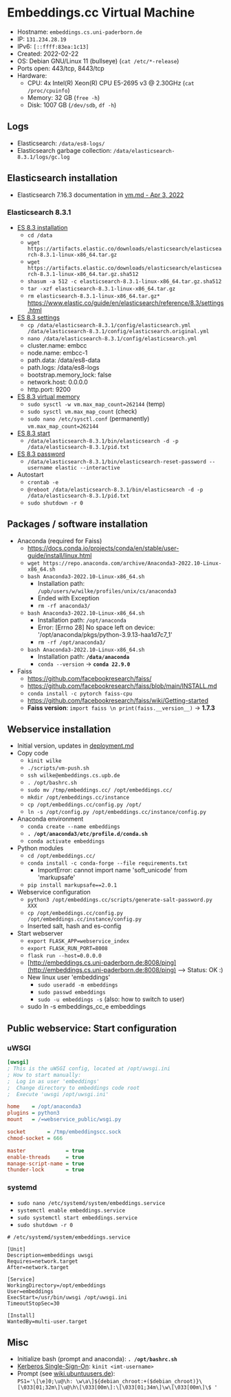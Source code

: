# Embeddings.cc Virtual Machine

- Hostname: `embeddings.cs.uni-paderborn.de`
- IP: `131.234.28.19`
- IPv6: `[::ffff:83ea:1c13]`
- Created: 2022-02-22
- OS: Debian GNU/Linux 11 (bullseye) (`cat /etc/*-release`)
- Ports open: 443/tcp, 8443/tcp 
- Hardware:
    - CPU: 4x Intel(R) Xeon(R) CPU E5-2695 v3 @ 2.30GHz (`cat /proc/cpuinfo`)
    - Memory: 32 GB (`free -h`)
    - Disk: 1007 GB (`/dev/sdb`, `df -h`)

## Logs

- Elasticsearch: `/data/es8-logs/`
- Elasticsearch garbage collection: `/data/elasticsearch-8.3.1/logs/gc.log`


## Elasticsearch installation

- Elasticsearch 7.16.3 documentation in [vm.md - Apr 3, 2022](https://github.com/dice-group/embeddings.cc/blob/b0802888943a7ec93396d129a68f4fd605a66b55/docs/vm.md#elasticsearch-installation)


### Elasticsearch 8.3.1

- [ES 8.3 installation](https://www.elastic.co/guide/en/elasticsearch/reference/8.3/targz.html#install-linux)
    - `cd /data`
    - `wget https://artifacts.elastic.co/downloads/elasticsearch/elasticsearch-8.3.1-linux-x86_64.tar.gz`
    - `wget https://artifacts.elastic.co/downloads/elasticsearch/elasticsearch-8.3.1-linux-x86_64.tar.gz.sha512`
    - `shasum -a 512 -c elasticsearch-8.3.1-linux-x86_64.tar.gz.sha512`
    - `tar -xzf elasticsearch-8.3.1-linux-x86_64.tar.gz`
    - `rm elasticsearch-8.3.1-linux-x86_64.tar.gz*`
https://www.elastic.co/guide/en/elasticsearch/reference/8.3/settings.html
- [ES 8.3 settings](https://www.elastic.co/guide/en/elasticsearch/reference/8.3/important-settings.html)
    - `cp /data/elasticsearch-8.3.1/config/elasticsearch.yml /data/elasticsearch-8.3.1/config/elasticsearch.original.yml`
    - `nano /data/elasticsearch-8.3.1/config/elasticsearch.yml`
    - cluster.name: embcc 
    - node.name: embcc-1
    - path.data: /data/es8-data
    - path.logs: /data/es8-logs
    - bootstrap.memory_lock: false
    - network.host: 0.0.0.0
    - http.port: 9200
- [ES 8.3 virtual memory](https://www.elastic.co/guide/en/elasticsearch/reference/8.3/vm-max-map-count.html)
    - `sudo sysctl -w vm.max_map_count=262144` (temp)
    - `sudo sysctl vm.max_map_count` (check)
    - `sudo nano /etc/sysctl.conf` (permanently)  
      `vm.max_map_count=262144`
- [ES 8.3 start](https://www.elastic.co/guide/en/elasticsearch/reference/8.3/starting-elasticsearch.html)
    - `/data/elasticsearch-8.3.1/bin/elasticsearch -d -p /data/elasticsearch-8.3.1/pid.txt`
- [ES 8.3 password](https://www.elastic.co/guide/en/elasticsearch/reference/8.3/reset-password.html)
    - `/data/elasticsearch-8.3.1/bin/elasticsearch-reset-password --username elastic --interactive`
- Autostart
    - `crontab -e`
    - `@reboot /data/elasticsearch-8.3.1/bin/elasticsearch -d -p /data/elasticsearch-8.3.1/pid.txt`
    - `sudo shutdown -r 0`


## Packages / software installation

- Anaconda (required for Faiss)
    - https://docs.conda.io/projects/conda/en/stable/user-guide/install/linux.html
    - `wget https://repo.anaconda.com/archive/Anaconda3-2022.10-Linux-x86_64.sh`
    - `bash Anaconda3-2022.10-Linux-x86_64.sh`
        - Installation path: `/upb/users/w/wilke/profiles/unix/cs/anaconda3`
        - Ended with Exception
        - `rm -rf anaconda3/`
    - `bash Anaconda3-2022.10-Linux-x86_64.sh`
        - Installation path: `/opt/anaconda`
        - Error: [Errno 28] No space left on device: '/opt/anaconda/pkgs/python-3.9.13-haa1d7c7_1'
        - `rm -rf /opt/anaconda3/`
    - `bash Anaconda3-2022.10-Linux-x86_64.sh`
        - Installation path: **`/data/anaconda`**
        - `conda --version` → **`conda 22.9.0`**
- Faiss
    - https://github.com/facebookresearch/faiss/
    - https://github.com/facebookresearch/faiss/blob/main/INSTALL.md
    - `conda install -c pytorch faiss-cpu`
    - https://github.com/facebookresearch/faiss/wiki/Getting-started
    - **Faiss version**: `import faiss \n print(faiss.__version__)` → **1.7.3**


## Webservice installation

- Initial version, updates in [deployment.md](deployment.md)
- Copy code
    - `kinit wilke`
    - `./scripts/vm-push.sh`
    - `ssh wilke@embeddings.cs.upb.de`
    - `. /opt/bashrc.sh`
    - `sudo mv /tmp/embeddings.cc/ /opt/embeddings.cc/`
    - `mkdir /opt/embeddings.cc/instance`
    - `cp /opt/embeddings.cc/config.py /opt/`
    - `ln -s /opt/config.py /opt/embeddings.cc/instance/config.py`
- Anaconda environment
    - `conda create --name embeddings`
    - **`. /opt/anaconda3/etc/profile.d/conda.sh`**
    - `conda activate embeddings`
- Python modules
    - `cd /opt/embeddings.cc/`
    -  `conda install -c conda-forge --file requirements.txt`
        -  ImportError: cannot import name 'soft_unicode' from 'markupsafe'
    -  `pip install markupsafe==2.0.1`
- Webservice configuration
    - `python3 /opt/embeddings.cc/scripts/generate-salt-password.py XXX`
    - `cp /opt/embeddings.cc/config.py /opt/embeddings.cc/instance/config.py`
    - Inserted salt, hash and es-config
- Start webserver
    -  `export FLASK_APP=webservice_index`
    -  `export FLASK_RUN_PORT=8008`
    -  `flask run --host=0.0.0.0`
    - [http://embeddings.cs.uni-paderborn.de:8008/ping](http://embeddings.cs.uni-paderborn.de:8008/ping) --> Status: OK :)
  - New linux user 'embeddings'
    - `sudo useradd -m embeddings`
    - `sudo passwd embeddings`
    - `sudo -u embeddings -s` (also: how to switch to user)
  - sudo ln -s embeddings_cc_e embeddings

## Public webservice: Start configuration

### uWSGI

```ini
[uwsgi]
; This is the uWSGI config, located at /opt/uwsgi.ini
; How to start manually:
;  Log in as user 'embeddings'
;  Change directory to embeddings code root
;  Execute 'uwsgi /opt/uwsgi.ini'

home    = /opt/anaconda3
plugins = python3
mount   = /=webservice_public/wsgi.py

socket       = /tmp/embeddingscc.sock
chmod-socket = 666

master             = true
enable-threads     = true
manage-script-name = true
thunder-lock       = true
```

### systemd

- `sudo nano /etc/systemd/system/embeddings.service`
- `systemctl enable embeddings.service`
- `sudo systemctl start embeddings.service`
- `sudo shutdown -r 0`

```
# /etc/systemd/system/embeddings.service

[Unit]
Description=embeddings uwsgi
Requires=network.target
After=network.target

[Service]
WorkingDirectory=/opt/embeddings
User=embeddings
ExecStart=/usr/bin/uwsgi /opt/uwsgi.ini
TimeoutStopSec=30

[Install]
WantedBy=multi-user.target
```

## Misc

- Initialize bash (prompt and anaconda): **`. /opt/bashrc.sh`**
- [Kerberos Single-Sign-On](https://hilfe.uni-paderborn.de/Single-Sign-On_einrichten_unter_Linux): `kinit <imt-username>`
- Prompt (see [wiki.ubuntuusers.de](https://wiki.ubuntuusers.de/Bash/Prompt/)):  
  `PS1='\[\e]0;\u@\h: \w\a\]${debian_chroot:+($debian_chroot)}\[\033[01;32m\]\u@\h\[\033[00m\]:\[\033[01;34m\]\w\[\033[00m\]\$ '`
